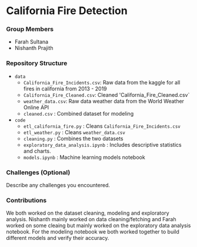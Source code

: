 # California Fire Detection

### Group Members
- Farah Sultana
- Nishanth Prajith

### Repository Structure
- `data`
  - `California_Fire_Incidents.csv`: Raw data from the kaggle for all fires in california from 2013 - 2019
  - `California_Fire_Cleaned.csv`: Cleaned 'California_Fire_Cleaned.csv`
  - `weather_data.csv`: Raw data weather data from the World Weather Online API
  - `cleaned.csv` : Combined dataset for modeling
- `code`
  - `etl_california_fire.py` : Cleans `California_Fire_Incidents.csv`
  - `etl_weather.py` : Cleans `weather_data.csv`
  - `cleaning.py` : Combines the two datasets
  - `exploratory_data_analysis.ipynb` : Includes descriptive statistics and charts. 
  - `models.ipynb` : Machine learning models notebook

### Challenges (Optional)
Describe any challenges you encountered.

### Contributions
We both worked on the dataset cleaning, modeling and exploratory analysis. Nishanth mainly worked on data cleaning/fetching and Farah worked on some cleaing but mainly worked on the exploratory data analysis notebook. For the modeling notebook we both worked together to build different models and verify their accuracy.
